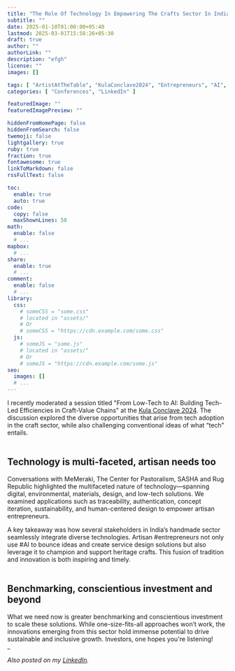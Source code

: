 ```yaml
---
title: "The Role Of Technology In Empowering The Crafts Sector In India: Some Learnings"
subtitle: ""
date: 2025-01-10T01:00:00+05:40
lastmod: 2025-03-01T15:58:26+05:30
draft: true
author: ""
authorLink: ""
description: "efgh"
license: ""
images: []

tags: [ "ArtistAtTheTable", "KulaConclave2024", "Entrepreneurs", "AI", "2024" ]
categories: [ "Conferences", "LinkedIn" ]

featuredImage: ""
featuredImagePreview: ""

hiddenFromHomePage: false
hiddenFromSearch: false
twemoji: false
lightgallery: true
ruby: true
fraction: true
fontawesome: true
linkToMarkdown: false
rssFullText: false

toc:
  enable: true
  auto: true
code:
  copy: false
  maxShownLines: 50
math:
  enable: false
  # ...
mapbox:
  # ...
share:
  enable: true
  # ...
comment:
  enable: false
  # ...
library:
  css:
    # someCSS = "some.css"
    # located in "assets/"
    # Or
    # someCSS = "https://cdn.example.com/some.css"
  js:
    # someJS = "some.js"
    # located in "assets/"
    # Or
    # someJS = "https://cdn.example.com/some.js"
seo:
  images: []
  # ...
---
```

I recently moderated a session titled "From Low-Tech to AI: Building Tech-Led Efficiencies in Craft-Value Chains" at the [Kula Conclave 2024](https://www.kulaconclave.com/kula-2024-highlights). The discussion explored the diverse opportunities that arise from tech adoption in the craft sector, while also challenging conventional ideas of what “tech” entails.<br /> 
<br />

## Technology is multi-faceted, artisan needs too
Conversations with MeMeraki, The Center for Pastoralism, SASHA and Rug Republic highlighted the multifaceted nature of technology—spanning digital, environmental, materials, design, and low-tech solutions. We examined applications such as traceability, authentication, concept iteration, sustainability, and human-centered design to empower artisan entrepreneurs.<br /> 

A key takeaway was how several stakeholders in India’s handmade sector seamlessly integrate diverse technologies. Artisan #entrepreneurs not only use #AI to bounce ideas and create service design solutions but also leverage it to champion and support heritage crafts. This fusion of tradition and innovation is both inspiring and timely.<br /> 
<br />

## Benchmarking, conscientious investment and beyond
What we need now is greater benchmarking and conscientious investment to scale these solutions. While one-size-fits-all approaches won’t work, the innovations emerging from this sector hold immense potential to drive sustainable and inclusive growth. Investors, one hopes you're listening!<br /> 
_

_Also posted on my [LinkedIn](https://www.linkedin.com/posts/anandana-kapur-13b83a6_kulaconclave2024-entrepreneurs-ai-activity-7270432423979462657-bmla)._
